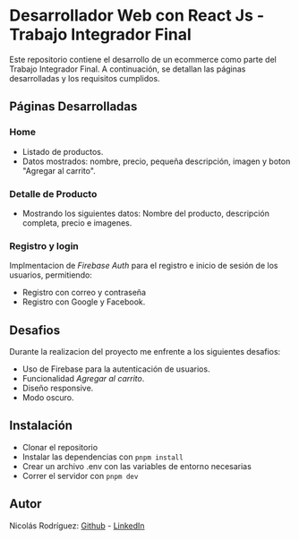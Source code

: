 # Desarrollador Web con React Js - Trabajo Integrador Final

Este repositorio contiene el desarrollo de un ecommerce como parte del Trabajo Integrador Final. A continuación, se detallan las páginas desarrolladas y los requisitos cumplidos.

## Páginas Desarrolladas

### Home
- Listado de productos.
- Datos mostrados: nombre, precio, pequeña descripción, imagen y boton "Agregar al carrito".

### Detalle de Producto
- Mostrando los siguientes datos: Nombre del producto, descripción completa, precio e imagenes.

### Registro y login
Implmentacion de *Firebase Auth* para el registro e inicio de sesión de los usuarios, permitiendo:
- Registro con correo y contraseña
- Registro con Google y Facebook.

## Desafios

Durante la realizacion del proyecto me enfrente a los siguientes desafios:
- Uso de Firebase para la autenticación de usuarios.
- Funcionalidad *Agregar al carrito*.
- Diseño responsive.
- Modo oscuro.

## Instalación
- Clonar el repositorio
- Instalar las dependencias con `pnpm install`
- Crear un archivo .env con las variables de entorno necesarias
- Correr el servidor con `pnpm dev`

## Autor

Nicolás Rodríguez: [Github](https://github.com/nicolasrodriguez3) - [LinkedIn](https://www.linkedin.com/in/nirodriguez/)